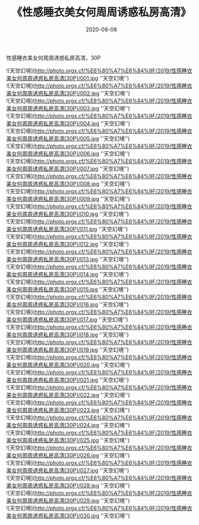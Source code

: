 ﻿---
layout: post
title: 《性感睡衣美女何周周诱惑私房高清》
date: 2020-08-08
img: http://photo.orgx.cf/%E6%80%A7%E6%84%9F/2019/性感睡衣美女何周周诱惑私房高清[30P]/000.jpg
tags: [美女,性感,泳衣]
---

性感睡衣美女何周周诱惑私房高清，30P

![天空幻境](http://photo.orgx.cf/%E6%80%A7%E6%84%9F/2019/性感睡衣美女何周周诱惑私房高清[30P]/001.jpg ''天空幻境'')<br>
![天空幻境](http://photo.orgx.cf/%E6%80%A7%E6%84%9F/2019/性感睡衣美女何周周诱惑私房高清[30P]/002.jpg ''天空幻境'')<br>
![天空幻境](http://photo.orgx.cf/%E6%80%A7%E6%84%9F/2019/性感睡衣美女何周周诱惑私房高清[30P]/003.jpg ''天空幻境'')<br>
![天空幻境](http://photo.orgx.cf/%E6%80%A7%E6%84%9F/2019/性感睡衣美女何周周诱惑私房高清[30P]/004.jpg ''天空幻境'')<br>
![天空幻境](http://photo.orgx.cf/%E6%80%A7%E6%84%9F/2019/性感睡衣美女何周周诱惑私房高清[30P]/005.jpg ''天空幻境'')<br>
![天空幻境](http://photo.orgx.cf/%E6%80%A7%E6%84%9F/2019/性感睡衣美女何周周诱惑私房高清[30P]/006.jpg ''天空幻境'')<br>
![天空幻境](http://photo.orgx.cf/%E6%80%A7%E6%84%9F/2019/性感睡衣美女何周周诱惑私房高清[30P]/007.jpg ''天空幻境'')<br>
![天空幻境](http://photo.orgx.cf/%E6%80%A7%E6%84%9F/2019/性感睡衣美女何周周诱惑私房高清[30P]/008.jpg ''天空幻境'')<br>
![天空幻境](http://photo.orgx.cf/%E6%80%A7%E6%84%9F/2019/性感睡衣美女何周周诱惑私房高清[30P]/009.jpg ''天空幻境'')<br>
![天空幻境](http://photo.orgx.cf/%E6%80%A7%E6%84%9F/2019/性感睡衣美女何周周诱惑私房高清[30P]/010.jpg ''天空幻境'')<br>
![天空幻境](http://photo.orgx.cf/%E6%80%A7%E6%84%9F/2019/性感睡衣美女何周周诱惑私房高清[30P]/011.jpg ''天空幻境'')<br>
![天空幻境](http://photo.orgx.cf/%E6%80%A7%E6%84%9F/2019/性感睡衣美女何周周诱惑私房高清[30P]/012.jpg ''天空幻境'')<br>
![天空幻境](http://photo.orgx.cf/%E6%80%A7%E6%84%9F/2019/性感睡衣美女何周周诱惑私房高清[30P]/013.jpg ''天空幻境'')<br>
![天空幻境](http://photo.orgx.cf/%E6%80%A7%E6%84%9F/2019/性感睡衣美女何周周诱惑私房高清[30P]/014.jpg ''天空幻境'')<br>
![天空幻境](http://photo.orgx.cf/%E6%80%A7%E6%84%9F/2019/性感睡衣美女何周周诱惑私房高清[30P]/015.jpg ''天空幻境'')<br>
![天空幻境](http://photo.orgx.cf/%E6%80%A7%E6%84%9F/2019/性感睡衣美女何周周诱惑私房高清[30P]/016.jpg ''天空幻境'')<br>
![天空幻境](http://photo.orgx.cf/%E6%80%A7%E6%84%9F/2019/性感睡衣美女何周周诱惑私房高清[30P]/017.jpg ''天空幻境'')<br>
![天空幻境](http://photo.orgx.cf/%E6%80%A7%E6%84%9F/2019/性感睡衣美女何周周诱惑私房高清[30P]/018.jpg ''天空幻境'')<br>
![天空幻境](http://photo.orgx.cf/%E6%80%A7%E6%84%9F/2019/性感睡衣美女何周周诱惑私房高清[30P]/019.jpg ''天空幻境'')<br>
![天空幻境](http://photo.orgx.cf/%E6%80%A7%E6%84%9F/2019/性感睡衣美女何周周诱惑私房高清[30P]/020.jpg ''天空幻境'')<br>
![天空幻境](http://photo.orgx.cf/%E6%80%A7%E6%84%9F/2019/性感睡衣美女何周周诱惑私房高清[30P]/021.jpg ''天空幻境'')<br>
![天空幻境](http://photo.orgx.cf/%E6%80%A7%E6%84%9F/2019/性感睡衣美女何周周诱惑私房高清[30P]/022.jpg ''天空幻境'')<br>
![天空幻境](http://photo.orgx.cf/%E6%80%A7%E6%84%9F/2019/性感睡衣美女何周周诱惑私房高清[30P]/023.jpg ''天空幻境'')<br>
![天空幻境](http://photo.orgx.cf/%E6%80%A7%E6%84%9F/2019/性感睡衣美女何周周诱惑私房高清[30P]/024.jpg ''天空幻境'')<br>
![天空幻境](http://photo.orgx.cf/%E6%80%A7%E6%84%9F/2019/性感睡衣美女何周周诱惑私房高清[30P]/025.jpg ''天空幻境'')<br>
![天空幻境](http://photo.orgx.cf/%E6%80%A7%E6%84%9F/2019/性感睡衣美女何周周诱惑私房高清[30P]/026.jpg ''天空幻境'')<br>
![天空幻境](http://photo.orgx.cf/%E6%80%A7%E6%84%9F/2019/性感睡衣美女何周周诱惑私房高清[30P]/027.jpg ''天空幻境'')<br>
![天空幻境](http://photo.orgx.cf/%E6%80%A7%E6%84%9F/2019/性感睡衣美女何周周诱惑私房高清[30P]/028.jpg ''天空幻境'')<br>
![天空幻境](http://photo.orgx.cf/%E6%80%A7%E6%84%9F/2019/性感睡衣美女何周周诱惑私房高清[30P]/029.jpg ''天空幻境'')<br>
![天空幻境](http://photo.orgx.cf/%E6%80%A7%E6%84%9F/2019/性感睡衣美女何周周诱惑私房高清[30P]/030.jpg ''天空幻境'')<br>
